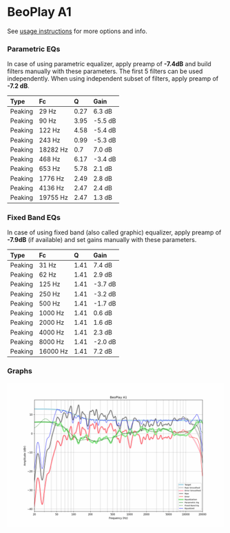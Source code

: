# BeoPlay A1
See [usage instructions](https://github.com/jaakkopasanen/AutoEq#usage) for more options and info.

### Parametric EQs
In case of using parametric equalizer, apply preamp of **-7.4dB** and build filters manually
with these parameters. The first 5 filters can be used independently.
When using independent subset of filters, apply preamp of **-7.2 dB**.

| Type    | Fc       |    Q | Gain    |
|:--------|:---------|:-----|:--------|
| Peaking | 29 Hz    | 0.27 | 6.3 dB  |
| Peaking | 90 Hz    | 3.95 | -5.5 dB |
| Peaking | 122 Hz   | 4.58 | -5.4 dB |
| Peaking | 243 Hz   | 0.99 | -5.3 dB |
| Peaking | 18282 Hz | 0.7  | 7.0 dB  |
| Peaking | 468 Hz   | 6.17 | -3.4 dB |
| Peaking | 653 Hz   | 5.78 | 2.1 dB  |
| Peaking | 1776 Hz  | 2.49 | 2.8 dB  |
| Peaking | 4136 Hz  | 2.47 | 2.4 dB  |
| Peaking | 19755 Hz | 2.47 | 1.3 dB  |

### Fixed Band EQs
In case of using fixed band (also called graphic) equalizer, apply preamp of **-7.9dB**
(if available) and set gains manually with these parameters.

| Type    | Fc       |    Q | Gain    |
|:--------|:---------|:-----|:--------|
| Peaking | 31 Hz    | 1.41 | 7.4 dB  |
| Peaking | 62 Hz    | 1.41 | 2.9 dB  |
| Peaking | 125 Hz   | 1.41 | -3.7 dB |
| Peaking | 250 Hz   | 1.41 | -3.2 dB |
| Peaking | 500 Hz   | 1.41 | -1.7 dB |
| Peaking | 1000 Hz  | 1.41 | 0.6 dB  |
| Peaking | 2000 Hz  | 1.41 | 1.6 dB  |
| Peaking | 4000 Hz  | 1.41 | 2.3 dB  |
| Peaking | 8000 Hz  | 1.41 | -2.0 dB |
| Peaking | 16000 Hz | 1.41 | 7.2 dB  |

### Graphs
![](./BeoPlay%20A1.png)